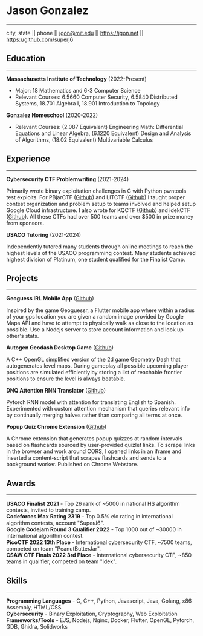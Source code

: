<div class="render-center">

# Jason Gonzalez
---

city, state || phone || <jgon@mit.edu>  || <https://jgon.net> || <https://github.com/superj6>   

</div>

## Education
---

**Massachusetts Institute of Technology** (2022-Present)  
- Major: 18 Mathematics and 6-3 Computer Science  
- Relevant Courses: 6.5660 Computer Security, 6.5840 Distributed Systems, 18.701 Algebra I, 18.901 Introduction to Topology  

<div class="resume-hidden">   

**Gonzalez Homeschool** (2020-2022)
- Relevant Courses: (2.087 Equivalent) Engineering Math: Differential Equations and Linear Algebra, (6.1220 Equivalent) Design and Analysis of Algorithms, (18.02 Equivalent) Multivariable Calculus 

</div>

##  Experience
---

**Cybersecurity CTF Problemwriting** (2021-2024)

Primarily wrote binary exploitation challenges in C with Python pwntools test exploits. For PBjarCTF ([Github](https://github.com/pbjar)) and LITCTF ([Github](https://github.com/LEXMACS)) I taught proper contest organization and problem setup to teams involved and helped setup Google Cloud infrastructure. I also wrote for KQCTF ([Github](https://github.com/ZeroDayTea/kqctf)) and idekCTF ([Github](https://github.com/idekctf)). All these CTFs had over 500 teams and over $500 in prize money from sponsors. 

**USACO Tutoring** (2021-2024)

Independently tutored many students through online meetings to reach the highest levels of the USACO programming contest. Many students achieved highest division of Platinum, one student qualified for the Finalist Camp. 

## Projects
---

**Geoguess IRL Mobile App** ([Github](https://github.com/superj6/geoguess_irl))

Inspired by the game Geoguessr, a Flutter mobile app where within a radius of your gps location you are given a random image provided by Google Maps API and have to attempt to physically walk as close to the location as possible. Use a Nodejs server to store account information and look up other's stats.

**Autogen Geodash Desktop Game** ([Github](https://github.com/superj6/autogen-geodash))

A C++ OpenGL simplified version of the 2d game Geometry Dash that autogenerates level maps. During gameplay all possible upcoming player positions are simulated efficiently by storing a list of reachable frontier positions to ensure the level is always beatable.

**DNQ Attention RNN Translator** ([Github](https://github.com/superj6/dnq-attention))

Pytorch RNN model with attention for translating English to Spanish. Experimented with custom attention mechanism that queries relevant info by continually merging halves rather than comparing all terms at once.

**Popup Quiz Chrome Extension** ([Github](https://github.com/superj6/chrome-ext-quiz))

A Chrome extension that generates popup quizzes at random intervals based on flashcards sourced by user-provided quizlet links. To scrape links in the browser and work around CORS, I opened links in an iframe and inserted a content-script that scrapes flashcards and sends to a background worker. Published on Chrome Webstore.

## Awards
---

**USACO Finalist 2021** - Top 26 rank of ~5000 in national HS algorithm contests, invited to training camp.  
**Codeforces Max Rating 2319** - Top 0.5% elo rating in international algorithm contests, account "SuperJ6".  
**Google Codejam Round 3 Qualifier 2022** - Top 1000 out of ~30000 in international algorithm contest.  
**PicoCTF 2022 13th Place** - International cybersecurity CTF, ~7500 teams, competed on team "PeanutButterJar".  
**CSAW CTF Finals 2022 3rd Place** - International cybersecurity CTF, ~850 teams in qualifier, competed on team "idek".  

## Skills
---

**Programming Languages** - C, C++, Python, Javascript, Java, Golang, x86 Assembly, HTML/CSS  
**Cybersecurity** - Binary Exploitation, Cryptography, Web Exploitation  
**Frameworks/Tools** - EJS, Nodejs, Nginx, Docker, Flutter, OpenGL, Pytorch, GDB, Ghidra, Solidworks  
